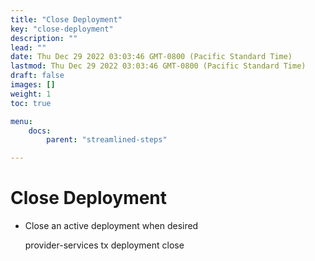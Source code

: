 ```yaml
---
title: "Close Deployment"
key: "close-deployment"
description: ""
lead: ""
date: Thu Dec 29 2022 03:03:46 GMT-0800 (Pacific Standard Time)
lastmod: Thu Dec 29 2022 03:03:46 GMT-0800 (Pacific Standard Time)
draft: false
images: []
weight: 1
toc: true

menu:
    docs:
        parent: "streamlined-steps"

---
```

Close Deployment
================

*   Close an active deployment when desired

    provider-services tx deployment close